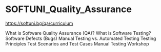 # SOFTUNI_Quality_Assurance
https://softuni.bg/qa/curriculum

What is Software Quality Assurance (QA)? 
What is Software Testing?
Software Defects (Bugs)
Manual Testing vs. Automated Testing
Testing Principles
Test Scenarios and Test Cases
Manual Testing Workshop
